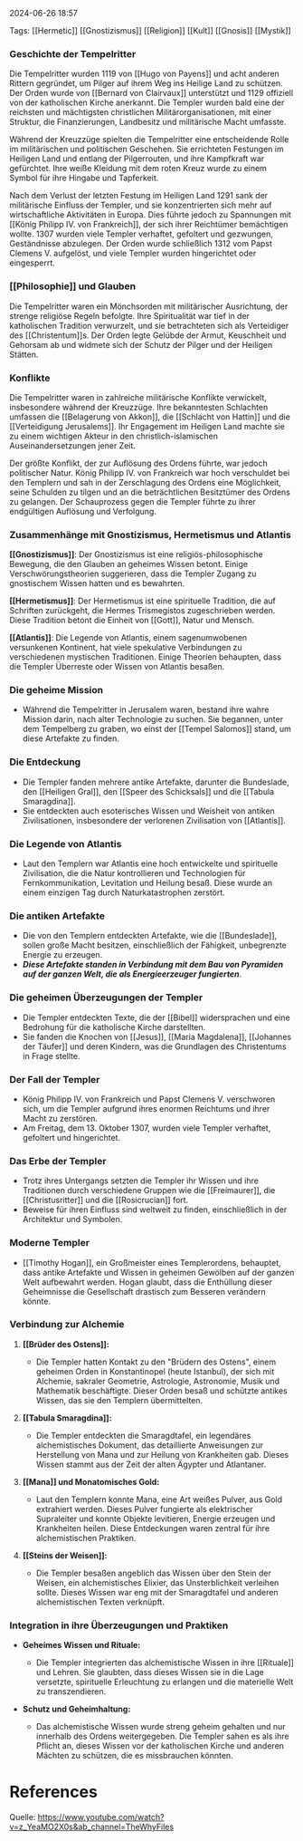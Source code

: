 2024-06-26 18:57

Tags: [[Hermetic]] [[Gnostizismus]] [[Religion]] [[Kult]] [[Gnosis]] [[Mystik]]


### Geschichte der Tempelritter

Die Tempelritter wurden 1119 von [[Hugo von Payens]] und acht anderen Rittern gegründet, um Pilger auf ihrem Weg ins Heilige Land zu schützen. Der Orden wurde von [[Bernard von Clairvaux]] unterstützt und 1129 offiziell von der katholischen Kirche anerkannt. Die Templer wurden bald eine der reichsten und mächtigsten christlichen Militärorganisationen, mit einer Struktur, die Finanzierungen, Landbesitz und militärische Macht umfasste.

Während der Kreuzzüge spielten die Tempelritter eine entscheidende Rolle im militärischen und politischen Geschehen. Sie errichteten Festungen im Heiligen Land und entlang der Pilgerrouten, und ihre Kampfkraft war gefürchtet. Ihre weiße Kleidung mit dem roten Kreuz wurde zu einem Symbol für ihre Hingabe und Tapferkeit.

Nach dem Verlust der letzten Festung im Heiligen Land 1291 sank der militärische Einfluss der Templer, und sie konzentrierten sich mehr auf wirtschaftliche Aktivitäten in Europa. Dies führte jedoch zu Spannungen mit [[König Philipp IV. von Frankreich]], der sich ihrer Reichtümer bemächtigen wollte. 1307 wurden viele Templer verhaftet, gefoltert und gezwungen, Geständnisse abzulegen. Der Orden wurde schließlich 1312 vom Papst Clemens V. aufgelöst, und viele Templer wurden hingerichtet oder eingesperrt.

### [[Philosophie]] und Glauben

Die Tempelritter waren ein Mönchsorden mit militärischer Ausrichtung, der strenge religiöse Regeln befolgte. Ihre Spiritualität war tief in der katholischen Tradition verwurzelt, und sie betrachteten sich als Verteidiger des [[Christentum]]s. Der Orden legte Gelübde der Armut, Keuschheit und Gehorsam ab und widmete sich der Schutz der Pilger und der Heiligen Stätten.


### Konflikte

Die Tempelritter waren in zahlreiche militärische Konflikte verwickelt, insbesondere während der Kreuzzüge. Ihre bekanntesten Schlachten umfassen die [[Belagerung von Akkon]], die [[Schlacht von Hattin]] und die [[Verteidigung Jerusalems]]. Ihr Engagement im Heiligen Land machte sie zu einem wichtigen Akteur in den christlich-islamischen Auseinandersetzungen jener Zeit.

Der größte Konflikt, der zur Auflösung des Ordens führte, war jedoch politischer Natur. König Philipp IV. von Frankreich war hoch verschuldet bei den Templern und sah in der Zerschlagung des Ordens eine Möglichkeit, seine Schulden zu tilgen und an die beträchtlichen Besitztümer des Ordens zu gelangen. Der Schauprozess gegen die Templer führte zu ihrer endgültigen Auflösung und Verfolgung.

### Zusammenhänge mit Gnostizismus, Hermetismus und Atlantis

**[[Gnostizismus]]**: Der Gnostizismus ist eine religiös-philosophische Bewegung, die den Glauben an geheimes Wissen betont. Einige Verschwörungstheorien suggerieren, dass die Templer Zugang zu gnostischem Wissen hatten und es bewahrten. 

**[[Hermetismus]]**: Der Hermetismus ist eine spirituelle Tradition, die auf Schriften zurückgeht, die Hermes Trismegistos zugeschrieben werden. Diese Tradition betont die Einheit von [[Gott]], Natur und Mensch.

**[[Atlantis]]**: Die Legende von Atlantis, einem sagenumwobenen versunkenen Kontinent, hat viele spekulative Verbindungen zu verschiedenen mystischen Traditionen. Einige Theorien behaupten, dass die Templer Überreste oder Wissen von Atlantis besaßen. 

### Die geheime Mission

- Während die Tempelritter in Jerusalem waren, bestand ihre wahre Mission darin, nach alter Technologie zu suchen. Sie begannen, unter dem Tempelberg zu graben, wo einst der [[Tempel Salomos]] stand, um diese Artefakte zu finden.

### Die Entdeckung

- Die Templer fanden mehrere antike Artefakte, darunter die Bundeslade, den [[Heiligen Gral]], den [[Speer des Schicksals]] und die [[Tabula Smaragdina]].
- Sie entdeckten auch esoterisches Wissen und Weisheit von antiken Zivilisationen, insbesondere der verlorenen Zivilisation von [[Atlantis]].

### Die Legende von Atlantis

- Laut den Templern war Atlantis eine hoch entwickelte und spirituelle Zivilisation, die die Natur kontrollieren und Technologien für Fernkommunikation, Levitation und Heilung besaß. Diese wurde an einem einzigen Tag durch Naturkatastrophen zerstört.

### Die antiken Artefakte

- Die von den Templern entdeckten Artefakte, wie die [[Bundeslade]], sollen große Macht besitzen, einschließlich der Fähigkeit, unbegrenzte Energie zu erzeugen.
- ***Diese Artefakte standen in Verbindung mit dem Bau von Pyramiden auf der ganzen Welt, die als Energieerzeuger fungierten***.

### Die geheimen Überzeugungen der Templer

- Die Templer entdeckten Texte, die der [[Bibel]] widersprachen und eine Bedrohung für die katholische Kirche darstellten.
- Sie fanden die Knochen von [[Jesus]], [[Maria Magdalena]], [[Johannes der Täufer]] und deren Kindern, was die Grundlagen des Christentums in Frage stellte.

### Der Fall der Templer

- König Philipp IV. von Frankreich und Papst Clemens V. verschworen sich, um die Templer aufgrund ihres enormen Reichtums und ihrer Macht zu zerstören.
- Am Freitag, dem 13. Oktober 1307, wurden viele Templer verhaftet, gefoltert und hingerichtet.

### Das Erbe der Templer

- Trotz ihres Untergangs setzten die Templer ihr Wissen und ihre Traditionen durch verschiedene Gruppen wie die [[Freimaurer]], die [[Christusritter]] und die [[Rosicrucian]] fort.
- Beweise für ihren Einfluss sind weltweit zu finden, einschließlich in der Architektur und Symbolen.

### Moderne Templer

- [[Timothy Hogan]], ein Großmeister eines Templerordens, behauptet, dass antike Artefakte und Wissen in geheimen Gewölben auf der ganzen Welt aufbewahrt werden. Hogan glaubt, dass die Enthüllung dieser Geheimnisse die Gesellschaft drastisch zum Besseren verändern könnte.

### Verbindung zur Alchemie

1. **[[Brüder des Ostens]]:**
    - Die Templer hatten Kontakt zu den "Brüdern des Ostens", einem geheimen Orden in Konstantinopel (heute Istanbul), der sich mit Alchemie, sakraler Geometrie, Astrologie, Astronomie, Musik und Mathematik beschäftigte. Dieser Orden besaß und schützte antikes Wissen, das sie den Templern übermittelten.

1. **[[Tabula Smaragdina]]:**
    - Die Templer entdeckten die Smaragdtafel, ein legendäres alchemistisches Dokument, das detaillierte Anweisungen zur Herstellung von Mana und zur Heilung von Krankheiten gab. Dieses Wissen stammt aus der Zeit der alten Ägypter und Atlantaner.

1. **[[Mana]] und Monatomisches Gold:**
    - Laut den Templern konnte Mana, eine Art weißes Pulver, aus Gold extrahiert werden. Dieses Pulver fungierte als elektrischer Supraleiter und konnte Objekte levitieren, Energie erzeugen und Krankheiten heilen. Diese Entdeckungen waren zentral für ihre alchemistischen Praktiken.

1. **[[Steins der Weisen]]:**
    - Die Templer besaßen angeblich das Wissen über den Stein der Weisen, ein alchemistisches Elixier, das Unsterblichkeit verleihen sollte. Dieses Wissen war eng mit der Smaragdtafel und anderen alchemistischen Texten verknüpft.

### Integration in ihre Überzeugungen und Praktiken

- **Geheimes Wissen und Rituale:**
    - Die Templer integrierten das alchemistische Wissen in ihre [[Rituale]] und Lehren. Sie glaubten, dass dieses Wissen sie in die Lage versetzte, spirituelle Erleuchtung zu erlangen und die materielle Welt zu transzendieren.

- **Schutz und Geheimhaltung:**
    - Das alchemistische Wissen wurde streng geheim gehalten und nur innerhalb des Ordens weitergegeben. Die Templer sahen es als ihre Pflicht an, dieses Wissen vor der katholischen Kirche und anderen Mächten zu schützen, die es missbrauchen könnten.
# References
Quelle: https://www.youtube.com/watch?v=z_YeaMO2X0s&ab_channel=TheWhyFiles